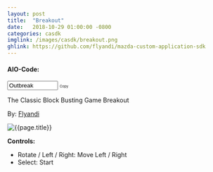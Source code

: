 ```yaml
---
layout: post
title:  "Breakout"
date:   2018-10-29 01:00:00 -0800
categories: casdk
imglink: /images/casdk/breakout.png
ghlink: https://github.com/flyandi/mazda-custom-application-sdk
---
```


#### AIO-Code:

<span class="copy-msg"></span><span class="one-liner"><code><input  style="width: 115px;" type="text" id="breakoutcode" value="Outbreak" onclick="copyCode('#breakoutcode')" title="Click to Copy" readonly></code></span> <span class="w3-btn" onclick="$('#breakoutcode').click()" style="font-size:8px">Copy</span>

The Classic Block Busting Game Breakout

By: [Flyandi]({{page.ghlink}})

![{{page.title}}]({{page.imglink}})

**Controls:**

- Rotate / Left / Right: Move Left / Right
- Select: Start
